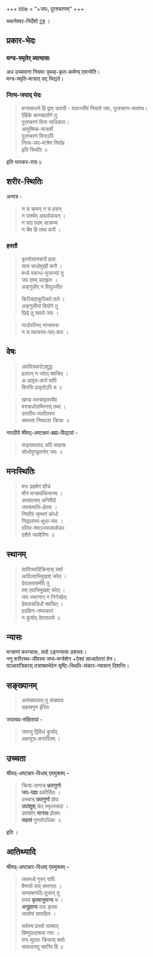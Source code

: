 +++
title = "+जपः, पुरश्चरणम्"
+++

स्थानेश्वर-निर्देशो [ऽत्र](../articles/purashcharaNa-prAmukhyam/) ।

## प्रकार-भेदः
### मन्त्र-स्मृतेर् व्यत्यासः
अध उच्यमाना नियमाः पृथक्-कृत-कर्मण्य् एवान्वेति।  
मन्त्र-स्मृति-मात्रात् तद् भिद्यते। 


### नित्य-जपाद् भेदः

> मन्त्रसाधने हि द्वाव् उपायौ - यावज्जीवं नियतो जपः, पुरश्चरण-रूपश्च।  
ऐहिके काम्यप्रयोगे तु  
पुरश्चरणं विना नाधिकारः।  
आमुष्मिक-मात्रार्थे  
पुरश्चरणं विनाऽपि  
नित्य-जप-मात्रेण निर्वाह  
इति स्थितिः ॥

इति भास्कर-रायः॥

## शरीर-स्थितिः

अन्यत्र -

> न च क्रमन् न च हसन्  
न पार्श्वम् अवलोकयन् ।  
न पदा पदम् आक्रम्य  
न चैव हि तथा करौ ।

### हस्तौ
> कृत्वोत्तानकरौ प्रातः  
सायं चाधोमुखौ करौ ।  
मध्ये स्कन्ध-भुजाभ्यां तु  
जप एवम् उदाहृतः ।  
अङ्गुलीर् न वियुञ्जीत
>
> किञ्चिदाकुञ्चिते तले ।  
अङ्गुलीनां वियोगे तु  
छिद्रे तु स्रवते जपः ।


> नाधोरत्निर् नान्यमनाः  
न च व्यत्यस्त-पत्-करः ।  


## वेषः

> अपवित्रकरोऽशुद्धः  
प्रलपन् न जपेत् क्वचित् ।  
अ-प्रावृत-करो वापि  
शिरसि प्रावृतोऽपि च ॥

> खण्ड-वस्त्रावृतस्यैव  
वस्त्रार्धालम्भिनस् तथा ।  
उत्तरीय-व्यतीतस्य  
समस्ता निष्फलाः क्रियाः ॥


नारदीये श्रीमद्-अष्टाक्षर-ब्रह्म-विद्यायां -

> सङ्ख्याताद् अपि साहस्रः  
सोर्ध्वपुण्ड्रतनोर् जपः ॥



## मनःस्थितिः
> मनः प्रहर्षणं शौचं  
मौनं मन्त्रार्थचिन्तनम् ।  
अव्यग्रत्वम् अनिर्वेदो  
जपसम्पत्ति-हेतवः ।  
निष्ठीवं जृम्भणं कोधो  
निद्रालस्य-क्षुधा-मदः ।  
पतित-श्वाऽन्त्यजालोकाः  
दशैते जपवैरिणः ॥

## स्थानम्
> सावित्र्यादिक्रियास् सर्वा  
आदित्याभिमुखश् चरेत् ।  
देवालयसमीपे तु  
तम् एवाभिमुखश् चरेत् ।  
जप-स्थानान् न निर्गच्छेत्  
देवतासन्निधौ क्वचित् ।  
प्रदक्षिण-नमस्कारं  
न कुर्याद् देवतालये ॥

## न्यासः
मन्त्राणां करन्यासः, ततो ऽङ्गन्यासः प्रशस्तः।  
ननु शरीरस्थ-जीवस्य जप्य-मन्त्रेशेन +ऐक्यं साध्यतेतरां तेन।  
पाञ्चरात्रिकास् तत्राश्रमभेदेन सृष्टि-स्थिति-संकार-न्यासान् दिशन्ति।  


## सङ्ख्यानम्
> असंख्यातात् तु संख्यातः  
> सहस्रगुण ईरितः 

जयाख्य-संहितायां -

> जपन्तु द्विविधं कुर्याद्  
> अक्षसूत्र-करार्पितम् ।


## उच्चता
श्रीमद्-अष्टाक्षर-विधाव् एवमुक्तम् –

> क्रिया-यागाच् **छतगुणो**  
**जप-यज्ञः** प्रकीर्तितः ।  
उच्चाच् **छतगुणो** ज्ञेयः  
**उपांशुश्** चेत् स्मृतस्सदा ।  
उपांशोर् **मानसः** प्रोक्तः  
**सहस्रं** गुणतोऽधिकः ॥

इति ।

## आतिथ्यादि
श्रीमद्-अष्टाक्षर-विधाव् एवमुक्तम् –

> जपमध्ये गुरुर् वापि  
वैष्णवो यस् समागतः ।  
सम्भाषणादि-पूजान् तु  
तस्य **कृत्वानुमान्य** च ।  
**अनुज्ञाप्य** ततः कृत्वा  
जपशेषं समाहितः ।
>
> सर्वस्य प्रभवो यस्मात्  
विष्णुपादाश्रया नराः ।  
तन्-मूलतः क्रियास् सर्वाः  
सफलास्तु भवन्ति हि ॥ 
